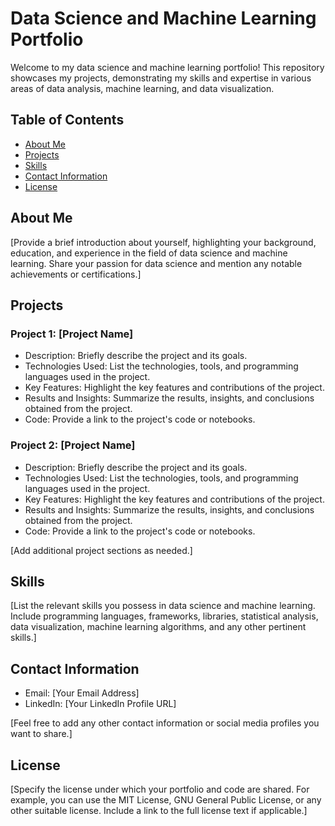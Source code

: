 # Data Science and Machine Learning Portfolio

Welcome to my data science and machine learning portfolio! This repository showcases my projects, demonstrating my skills and expertise in various areas of data analysis, machine learning, and data visualization.

## Table of Contents

- [About Me](#about-me)
- [Projects](#projects)
- [Skills](#skills)
- [Contact Information](#contact-information)
- [License](#license)

## About Me

[Provide a brief introduction about yourself, highlighting your background, education, and experience in the field of data science and machine learning. Share your passion for data science and mention any notable achievements or certifications.]

## Projects

### Project 1: [Project Name]

- Description: Briefly describe the project and its goals.
- Technologies Used: List the technologies, tools, and programming languages used in the project.
- Key Features: Highlight the key features and contributions of the project.
- Results and Insights: Summarize the results, insights, and conclusions obtained from the project.
- Code: Provide a link to the project's code or notebooks.

### Project 2: [Project Name]

- Description: Briefly describe the project and its goals.
- Technologies Used: List the technologies, tools, and programming languages used in the project.
- Key Features: Highlight the key features and contributions of the project.
- Results and Insights: Summarize the results, insights, and conclusions obtained from the project.
- Code: Provide a link to the project's code or notebooks.

[Add additional project sections as needed.]

## Skills

[List the relevant skills you possess in data science and machine learning. Include programming languages, frameworks, libraries, statistical analysis, data visualization, machine learning algorithms, and any other pertinent skills.]

## Contact Information

- Email: [Your Email Address]
- LinkedIn: [Your LinkedIn Profile URL]

[Feel free to add any other contact information or social media profiles you want to share.]

## License

[Specify the license under which your portfolio and code are shared. For example, you can use the MIT License, GNU General Public License, or any other suitable license. Include a link to the full license text if applicable.]

